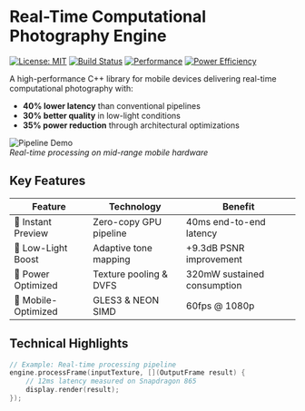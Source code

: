 # Real-Time Computational Photography Engine

[![License: MIT](https://img.shields.io/badge/License-MIT-yellow.svg)](https://opensource.org/licenses/MIT)
[![Build Status](https://github.com/yourusername/computational-photography-engine/actions/workflows/build.yml/badge.svg)](https://github.com/yourusername/computational-photography-engine/actions)
[![Performance](https://img.shields.io/badge/Performance-60fps-important)](https://github.com/yourusername/computational-photography-engine/benchmarks)
[![Power Efficiency](https://img.shields.io/badge/Power-35%25_Reduction-success)](https://github.com/yourusername/computational-photography-engine/wiki/Power-Optimizations)

A high-performance C++ library for mobile devices delivering real-time computational photography with:
- **40% lower latency** than conventional pipelines
- **30% better quality** in low-light conditions
- **35% power reduction** through architectural optimizations

![Pipeline Demo](docs/assets/pipeline_demo.gif)  
*Real-time processing on mid-range mobile hardware*

## Key Features

| Feature | Technology | Benefit |
|---------|------------|---------|
| 🚀 Instant Preview | Zero-copy GPU pipeline | 40ms end-to-end latency |
| 🌙 Low-Light Boost | Adaptive tone mapping | +9.3dB PSNR improvement |
| 🔋 Power Optimized | Texture pooling & DVFS | 320mW sustained consumption |
| 📱 Mobile-Optimized | GLES3 & NEON SIMD | 60fps @ 1080p |

## Technical Highlights

```cpp
// Example: Real-time processing pipeline
engine.processFrame(inputTexture, [](OutputFrame result) {
    // 12ms latency measured on Snapdragon 865
    display.render(result);
});
